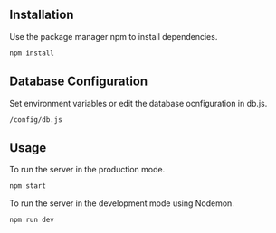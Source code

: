 ## Installation

Use the package manager npm to install dependencies.

```bash
npm install
```

## Database Configuration

Set environment variables or edit the database ocnfiguration in db.js. 

```bash
/config/db.js
```

## Usage

To run the server in the production mode.
```bash
npm start
```

To run the server in the development mode using Nodemon.
```bash
npm run dev
```